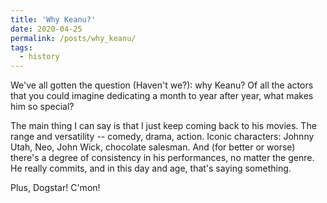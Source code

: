 ```yaml
---
title: 'Why Keanu?'
date: 2020-04-25
permalink: /posts/why_keanu/
tags:
  - history
---
```


We've all gotten the question (Haven't we?): why Keanu? Of all the actors that you could imagine dedicating a month to year after year, what makes him so special?

The main thing I can say is that I just keep coming back to his movies. The range and versatility -- comedy, drama, action. Iconic characters: Johnny Utah, Neo, John Wick, chocolate salesman. And (for better or worse) there's a degree of consistency in his performances, no matter the genre. He really commits, and in this day and age, that's saying something.

Plus, Dogstar! C'mon!
